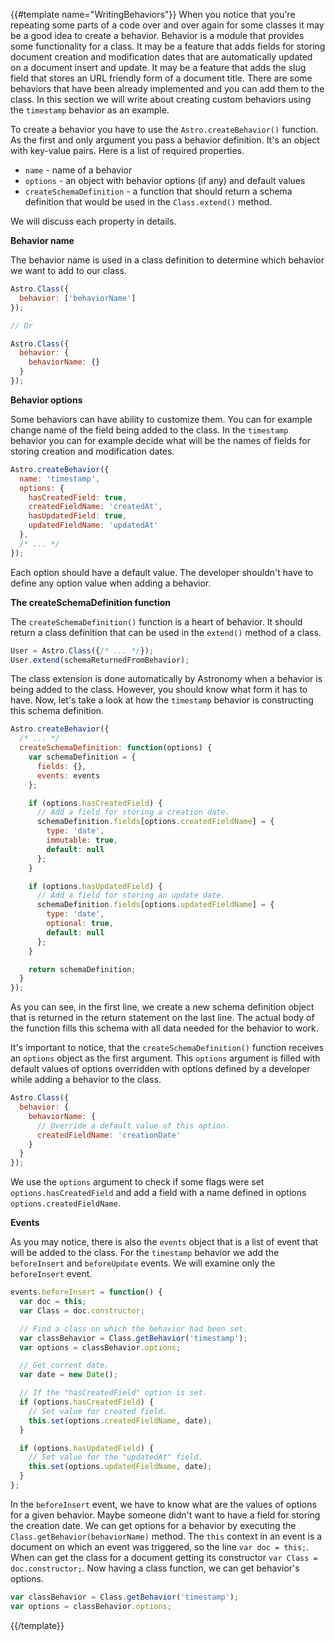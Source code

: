 {{#template name="WritingBehaviors"}}
When you notice that you're repeating some parts of a code over and over again for some classes it may be a good idea to create a behavior. Behavior is a module that provides some functionality for a class. It may be a feature that adds fields for storing document creation and modification dates that are automatically updated on a document insert and update. It may be a feature that adds the slug field that stores an URL friendly form of a document title. There are some behaviors that have been already implemented and you can add them to the class. In this section we will write about creating custom behaviors using the `timestamp` behavior as an example.

To create a behavior you have to use the `Astro.createBehavior()` function. As the first and only argument you pass a behavior definition. It's an object with key-value pairs. Here is a list of required properties.

- `name` - name of a behavior
- `options` - an object with behavior options (if any) and default values
- `createSchemaDefinition` - a function that should return a schema definition that would be used in the `Class.extend()` method.

We will discuss each property in details.

**Behavior name**

The behavior name is used in a class definition to determine which behavior we want to add to our class.

```js
Astro.Class({
  behavior: ['behaviorName']
});

// Or

Astro.Class({
  behavior: {
    behaviorName: {}
  }
});
```

**Behavior options**

Some behaviors can have ability to customize them. You can for example change name of the field being added to the class. In the `timestamp` behavior you can for example decide what will be the names of fields for storing creation and modification dates.

```js
Astro.createBehavior({
  name: 'timestamp',
  options: {
    hasCreatedField: true,
    createdFieldName: 'createdAt',
    hasUpdatedField: true,
    updatedFieldName: 'updatedAt'
  },
  /* ... */
});
```

Each option should have a default value. The developer shouldn't have to define any option value when adding a behavior.

**The createSchemaDefinition function**

The `createSchemaDefinition()` function is a heart of behavior. It should return a class definition that can be used in the `extend()` method of a class.

```js
User = Astro.Class({/* ... */});
User.extend(schemaReturnedFromBehavior);
```

The class extension is done automatically by Astronomy when a behavior is being added to the class. However, you should know what form it has to have. Now, let's take a look at how the `timestamp` behavior is constructing this schema definition.

```js
Astro.createBehavior({
  /* ... */
  createSchemaDefinition: function(options) {
    var schemaDefinition = {
      fields: {},
      events: events
    };

    if (options.hasCreatedField) {
      // Add a field for storing a creation date.
      schemaDefinition.fields[options.createdFieldName] = {
        type: 'date',
        immutable: true,
        default: null
      };
    }

    if (options.hasUpdatedField) {
      // Add a field for storing an update date.
      schemaDefinition.fields[options.updatedFieldName] = {
        type: 'date',
        optional: true,
        default: null
      };
    }

    return schemaDefinition;
  }
});
```

As you can see, in the first line, we create a new schema definition object that is returned in the return statement on the last line. The actual body of the function fills this schema with all data needed for the behavior to work.

It's important to notice, that the `createSchemaDefinition()` function receives an `options` object as the first argument. This `options` argument is filled with default values of options overridden with options defined by a developer while adding a behavior to the class.

```js
Astro.Class({
  behavior: {
    behaviorName: {
      // Override a default value of this option.
      createdFieldName: 'creationDate'
    }
  }
});
```

We use the `options` argument to check if some flags were set `options.hasCreatedField` and add a field with a name defined in options `options.createdFieldName`.

**Events**

As you may notice, there is also the `events` object that is a list of event that will be added to the class. For the `timestamp` behavior we add the `beforeInsert` and `beforeUpdate` events. We will examine only the `beforeInsert` event.

```js
events.beforeInsert = function() {
  var doc = this;
  var Class = doc.constructor;

  // Find a class on which the behavior had been set.
  var classBehavior = Class.getBehavior('timestamp');
  var options = classBehavior.options;

  // Get current date.
  var date = new Date();

  // If the "hasCreatedField" option is set.
  if (options.hasCreatedField) {
    // Set value for created field.
    this.set(options.createdFieldName, date);
  }

  if (options.hasUpdatedField) {
    // Set value for the "updatedAt" field.
    this.set(options.updatedFieldName, date);
  }
};
```

In the `beforeInsert` event, we have to know what are the values of options for a given behavior. Maybe someone didn't want to have a field for storing the creation date. We can get options for a behavior by executing the `Class.getBehavior(behaviorName)` method. The `this` context in an event is a document on which an event was triggered, so the line `var doc = this;`. When can get the class for a document getting its constructor `var Class = doc.constructor;`. Now having a class function, we can get behavior's options.

```js
var classBehavior = Class.getBehavior('timestamp');
var options = classBehavior.options;
```
{{/template}}
